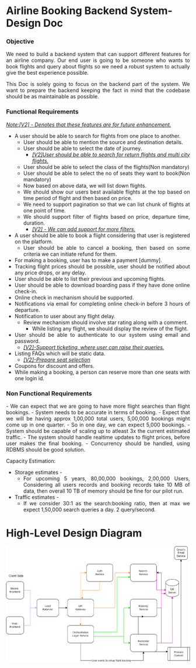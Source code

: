 # **Airline Booking Backend System-Design Doc**

<div style="text-align: justify"> 
<h3>Objective</h3>
We need to build a backend system that can support different features for an airline company. Our end user is going to be someone who wants to book flights and query about flights so we need a robust system to actually give the best experience possible.

This Doc is solely going to focus on the backend part of the system. We want to prepare the backend keeping the fact in mind that the codebase should be as maintainable as possible.

<h3>Functional Requirements</h3>
<i><u>Note:[V2] - Denotes that these features are for future enhancement.</i></u>

- A user should be able to search for flights from one place to another.
    - User should be able to mention the source and destination details.
    - User should be able to select the date of journey.
        - <i><u>[V2]User should be able to search for return flights and multi city flights.</i></u>
    - User should be able to select the class of the flights(Non mandatory)
    - User should be able to select the no of seats they want to book(Non mandatory)
    - Now based on above data, we will list down flights.
    - We should show our users best available flights at the top based on time period of flight and then based on price.
    - We need to support pagination so that we can list chunk of flights at one point of time.
    - We should support filter of flights based on price, departure time, duration.
        - <i><u>[V2] - We can add support for more filters.</i></u>
- A user should be able to book a flight considering that user is registered on the platform.
    - User should be able to cancel a booking, then based on some criteria we can initiate refund for them.
- For making a booking, user has to make a payment [dummy].
- Tracking flight prices should be possible, user should be notified about any price drops, or any delay.
- User should be able to list their previous and upcoming flights.
- User should be able to download boarding pass if they have done online check-in.
- Online check in mechanism should be supported.
- Notifications via email for completing online check-in before 3 hours of departure.
- Notification to user about any flight delay.
  - Review mechanism should involve star rating along with a comment.
    - While listing any flight, we should display the review of the flight.
- User should be able to authenticate to our system using email and password.
    - <i><u>[V2]-Support ticketing, where user can raise their queries.</i></u>
- Listing FAQs which will be static data.
    - <i><u>[V2]-Prepare seat selection</i></u>
- Coupons for discount and offers.
- While making a booking, a person can reserve more than one seats with one login id.

<h3>Non Functional Requirements</h3>
- We can expect that we are going to have more flight searches than flight bookings.
- System needs to be accurate in terms of booking.
- Expect that we will be having approx 1,00,000 total users, 5,00,000 bookings might come up in one quarter.
- So in one day, we can expect 5,000 bookings.
- System should be capable of scaling up to atleast 3x the current estimated traffic.
- The system should handle realtime updates to flight prices, before user makes the final booking.
- Concurrency should be handled, using RDBMS should be good solution.

Capacity Estimation:

- Storage estimates -
    - For upcoming 5 years, 80,00,000 bookings, 2,00,000 Users, Considering all users records and booking records take 10 MB of data, then overall 10 TB of memory should be fine for our pilot run.
- Traffic estimates -
    - If we consider 30:1 as the search:booking ratio, then at max we expect 1,50,000 search queries a day. 2 query/second.
</div>

<h1>High-Level Design Diagram</h1>
<img src="AirlineBookingBackend.png" alt="design-image">


